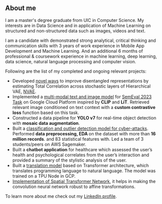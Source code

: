 ## About me

I am a master's degree graduate from UIC in Computer Science. My interests are in Data Science and in application of Machine Learning on structured and non-structured data such as images, videos and text.

I am a candidate with demonstrated strong analytical, critical thinking and communication skills with 3 years of work experience in Mobile App Development and Machine Learning. And an additional 6 months of professional & coursework experience in machine learning, deep learning, data science, natural language processing and computer vision.

Following are the list of my completed and ongoing relevant projects:
<!-- - Currently, researching on how to improve the state of the art in performance of action segmentation on videos under unsupervised setting. -->
- Developed [novel ways](https://github.com/vaibhavBh-0/NVAE) to improve disentangled representations by estimating Total Correlation across stochastic layers of Hierarchical
VAE, [NVAE](https://arxiv.org/abs/2007.03898).
- Implemented a [multi-modal text and image model](https://github.com/vaibhavBh-0/VisualWSD) for [SemEval 2023 Task](https://raganato.github.io/vwsd) on Google Cloud Platform inspired by <b>CLIP</b> and <b>LiT</b>. Retrieved relevant image conditioned on text context with a <b>custom contrastive loss</b> function based on this task.
- Constructed a data pipeline for <b>YOLO v7</b> for real-time object detection with <b>mosaic data augmentation</b>.
- Built a [classification and outlier detection model for cyber-attacks](https://github.com/vaibhavBh-0/CS418-Final-Project). Performed <b>data preprocessing, EDA </b> on the dataset with more than <b>16 million records</b>. and 83 statistical features with. Led a team of 3 students/peers on AWS Sagemaker.
- Built a <b>chatbot application</b> for healthcare which assessed the user’s health and psychological correlates from the user’s interaction and provided a summary of the stylistic analysis of the user.
- Built a [translation model](https://github.com/vaibhavBh-0/Code-Summarization-Task) based on Transformer architecture, which translates programming language to natural language. The model was trained on a TPU Node in GCP. 
- [Implementation of Spatial Transformer Network](https://github.com/vaibhavBh-0/STN), it helps in making the convolution neural 
network robust to affine transformations. 

To learn more about me check out my [LinkedIn profile](https://www.linkedin.com/in/vaibhav-bhargava-632596b5/).

<!--
**vaibhavBh-0/vaibhavBh-0** is a ✨ _special_ ✨ repository because its `README.md` (this file) appears on your GitHub profile.

Here are some ideas to get you started:

- 🔭 I’m currently working on ...
- 🌱 I’m currently learning ...
- 👯 I’m looking to collaborate on ...
- 🤔 I’m looking for help with ...
- 💬 Ask me about ...
- 📫 How to reach me: ...
- 😄 Pronouns: ...
- ⚡ Fun fact: ...
-->
